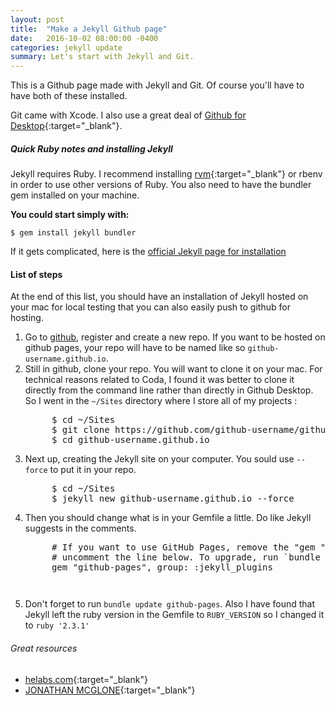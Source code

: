 ```yaml
---
layout: post
title:  "Make a Jekyll Github page"
date:   2016-10-02 08:00:00 -0400
categories: jekyll update
summary: Let's start with Jekyll and Git.
---
```

This is a Github page made with Jekyll and Git. Of course you'll have to have both of these installed.

Git came with Xcode. I also use a great deal of [Github for Desktop](https://desktop.github.com/){:target="_blank"}. 

##### Quick Ruby notes and installing Jekyll
Jekyll requires Ruby. I recommend installing [rvm](https://rvm.io){:target="_blank"} or rbenv in order to use other versions of Ruby. You also need to have the bundler gem installed on your machine.

**You could start simply with:**

```
$ gem install jekyll bundler
```

If it gets complicated, here is the [official Jekyll page for installation](https://jekyllrb.com/docs/installation/)

#### List of steps
At the end of this list, you should have an installation of Jekyll hosted on your mac for local testing that you can also easily push to github for hosting.

1. Go to [github](https://github.com), register and create a new repo. If you want to be hosted on github pages, your repo will have to be named like so `github-username.github.io`.
1. Still in github, clone your repo. You will want to clone it on your mac. For technical reasons related to Coda, I found it was better to clone it directly from the command line rather than directly in Github Desktop. So I went in the `~/Sites` directory where I store all of my projects :
	<pre>
		$ cd ~/Sites
		$ git clone https://github.com/github-username/github-username.github.io.git
		$ cd github-username.github.io</pre>
1. Next up, creating the Jekyll site on your computer. You sould use `--force` to put it in your repo.
	<pre>
		$ cd ~/Sites
		$ jekyll new github-username.github.io --force</pre>
1. Then you should change what is in your Gemfile a little. Do like Jekyll suggests in the comments.
	<pre>
		# If you want to use GitHub Pages, remove the "gem "jekyll"" above and
		# uncomment the line below. To upgrade, run `bundle update github-pages`.
		gem "github-pages", group: :jekyll_plugins<pre>
1. Don't forget to run `bundle update github-pages`. Also I have found that Jekyll left the ruby version in the Gemfile to `RUBY_VERSION` so I changed it to `ruby '2.3.1'` 
		
###### Great resources 

- [helabs.com](https://helabs.com/artigos/2015/03/27/bourbon-family-on-github-pages/){:target="_blank"}
- [JONATHAN MCGLONE](http://jmcglone.com/guides/github-pages/){:target="_blank"}

